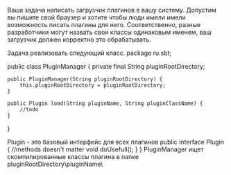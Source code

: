 Ваша задача написать загрузчик плагинов в вашу систему. Допустим вы пишите свой браузер и хотите чтобы люди имели имели возможность писать плагины для него. 
Соответственно, разные разработчики могут назвать свои классы одинаковым именем, ваш загрузчик должен корректно это обрабатывать. 

Задача реализовать следующий класс.
package ru.sbt;

public class PluginManager {
    private final String pluginRootDirectory;

    public PluginManager(String pluginRootDirectory) {
        this.pluginRootDirectory = pluginRootDirectory;
    }

    public Plugin load(String pluginName, String pluginClassName) {
        //todo
    }
}


Plugin - это базовый интерфейс  для всех плагинов
public interface Plugin {
    //methods doesn't matter
    void doUsefull();
}
}
PluginManager ищет скомпилированные классы плагина в папке pluginRootDirectory\pluginName\
